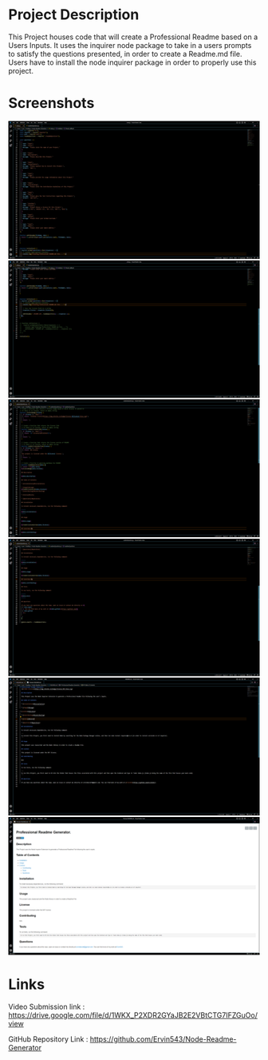 # Project Description #

This Project houses code that will create a Professional Readme based on a Users Inputs. It uses the inquirer node package to take in a users prompts to satisfy the questions presented, in order to create a Readme.md file. Users have to install the node inquirer package in order to properly use this project.

# Screenshots #

![This is the code for the Questions part 1](images/QuestionsJS1.PNG)
![This is the code for the Questions part 2](images/QuestionsJS2.PNG)
![This is the code for the Readme part 1](images/ReadMeJS1.PNG)
![This is the code for the Readme part 2](images/ReadMeJS2.PNG)
![This is the code for the Raw Readme](images/Raw_Readme.PNG)
![This is the code for the Actual Readme](images/Actual_Readme.PNG)

# Links #

Video Submission link : https://drive.google.com/file/d/1WKX_P2XDR2GYaJB2E2VBtCTG7IFZGuOo/view

GitHub Repository Link : https://github.com/Ervin543/Node-Readme-Generator

